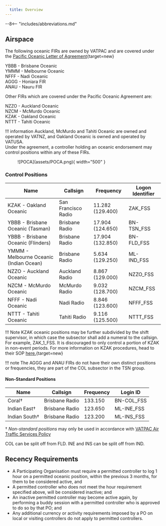 ```yaml
---
  title: Overview
---
```


--8<-- "includes/abbreviations.md"

## Airspace
The following oceanic FIRs are owned by VATPAC and are covered under the [Pacific Oceanic Letter of Agreement](https://vatpac.org/publications/policies){target=new}

YBBB - Brisbane Oceanic  
YMMM - Melbourne Oceanic  
NFFF - Nadi Oceanic  
AGGG - Honiara FIR  
ANAU - Nauru FIR  

Other FIRs which are covered under the Pacific Oceanic Agreement are:  

NZZO - Auckland Oceanic  
NZCM - McMurdo Oceanic  
KZAK - Oakland Oceanic  
NTTT - Tahiti Oceanic  

!!! information
    Auckland, McMurdo and Tahiti Oceanic are owned and operated by VATNZ, and Oakland Oceanic is owned and operated by VATUSA.  
    Under the agreement, a controller holding an oceanic endorsement may control positions within any of these FIRs.

<figure markdown>
![POCA](assets/POCA.png){ width="500" }
</figure>

### Control Positions

| Name  | 	Callsign  | 	Frequency   |	Logon Identifier |
| ----------------- | --------------- | ----------------- | ----------- | 
| KZAK - Oakland Oceanic |  San Francisco Radio | 11.282 (129.400)  |  ZAK_FSS |
| YBBB - Brisbane Oceanic (Tasman)  | Brisbane Radio | 17.904 (124.650)  |  BN-TSN_FSS |
| YBBB - Brisbane Oceanic (Flinders)  | Brisbane Radio | 17.904 (132.850)  |  BN-FLD_FSS |
| YMMM - Melbourne Oceanic (Indian Ocean) |  Brisbane Radio | 5.634 (129.250)  |  ML-IND_FSS |
| NZZO - Auckland Oceanic  |  Auckland Radio |  8.867 (129.000) |  NZZO_FSS |
| NZCM - McMurdo Oceanic  |  McMurdo Radio |  9.032 (128.700) |  NZCM_FSS |
| NFFF - Nadi Oceanic  | Nadi Radio  |  8.846 (123.600) |  NFFF_FSS |
| NTTT - Tahiti Oceanic  |  Tahiti Radio | 9.116 (125.500) |  NTTT_FSS |


!!! Note 
    KZAK oceanic positions may be further subdivided by the shift supervisor, in which case the subsector shall add a numeral to the callsign. For example, ZAK_1_FSS. It is discouraged to only control a portion of KZAK in non-event periods. For more information on KZAK procedures, head to their SOP [here.](https://oakartcc.org/web/viewer.html?file=/controllers/file/e8a98e09-1c16-11ec-9430-2a32edb55910){target=new}

!!! note
    The AGGG and ANAU FIRs do not have their own distinct positions or frequencies, they are part of the COL subsector in the TSN group.

#### Non-Standard Positions

| Name | Callsign | Frequency | Login ID |
| ---- | -------- | --------- | -------- |
| Coral† | Brisbane Radio | 133.150 | BN-COL_FSS |
| Indian East† | Brisbane Radio | 123.650 | ML-INE_FSS |
| Indian South† | Brisbane Radio | 123.200 | ML-INS_FSS |

† *Non-standard positions* may only be used in accordance with [VATPAC Air Traffic Services Policy](https://vatpac.org/publications/policies)

COL can be split off from FLD. INE and INS can be split off from IND.
    
## Recency Requirements

- A Participating Organisation must require a permitted controller to log 1 hour on a permitted oceanic position, within the previous 3 months, for them to be considered active, and
- A permitted controller who does not meet the hour requirement specified above, will be considered inactive; and
- An inactive permitted controller may become active again, by performing a buddy session with a permitted controller who is approved to do so by that PO; and
- Any additional currency or activity requirements imposed by a PO on local or visiting controllers do not apply to permitted controllers.